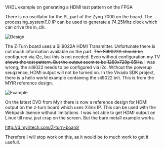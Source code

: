 VHDL example on generating a HDMI test pattern on the FPGA

There is no oscillator for the PL part of the Zynq 7000 on the board. The processing_system7_0 IP can be used to generate a 74.25Mhz clock which can drive the in_clk.

![Design](https://user-images.githubusercontent.com/668170/43003715-b36f3e6e-8c2d-11e8-8b41-93b22ba6bca5.png)

The Z-Turn board uses a SiI9022A HDMI Transmitter. Unfortunate there is not much information available on the part. ~~The SiI9022A should be configured via i2c, but this is not needed. Even without configuration my TV shows the test pattern. But the output seem to be 1280x720p 85Hz.~~
I was wrong, the sii9022 needs to be configured via i2c. Without the powerup seuqzence, HDMI output will not be turned on.
In the Vivado SDK project, there is a hello world example containing the sii9022 init. This is from the MYIR reference design.

![Example](https://user-images.githubusercontent.com/668170/43003837-1a9f94c6-8c2e-11e8-95d6-0241015f7f46.png)

On the latest DVD from Myir there is now a reference design for HDMI output on the z-turn board which uses Xilinx IP. This can be used with the Webpack lisence without limitations.
I was not able to get HDMI output on Linux till now, just crap on the screen. But the bare metall example works.

http://d.myirtech.com/Z-turn-board/

Therefore I will stop work on this, as it would be to much work to get it usefull.
